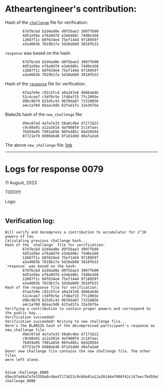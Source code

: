 # Atheartengineer's contribution:

Hash of the [`challenge`](https://pse-trusted-setup-ppot.s3.eu-central-1.amazonaws.com/challenge_0079) file for verification:

```
        67d7bcbd b2d4ad0e d9f5bae3 3097fb90
        4d51e5be e76a9d7d e3ebdd6c 74d0e168
        12687f1c b0f634e4 75ef1444 9f18959f
        a3a4603b 7819b1fa 5d10ab89 3810fb33
```

`response` was based on the hash:

```
        67d7bcbd b2d4ad0e d9f5bae3 3097fb90
        4d51e5be e76a9d7d e3ebdd6c 74d0e168
        12687f1c b0f634e4 75ef1444 9f18959f
        a3a4603b 7819b1fa 5d10ab89 3810fb33 
```

Hash of the [`response`](https://pse-trusted-setup-ppot.s3.eu-central-1.amazonaws.com/response_0079_atheartengineer) file for verification:

```
        4faa7e9e c92c5fcd a9a347e6 4666a64b
        51c4cae7 c3df9c5e 1fd8af15 7fc2093e
        d96c9079 625d5c43 06f0da07 73318856
        a4c1a70d 8daac9db 62fad1fa 32e3675e 
```

Blake2b hash of the `new_challenge` file:

```
        d9ec6fad 4a7a7e33 58a0c4be d7171622
        c9c60a91 a12a3814 4af908f4 2c147aec
        7b459a95 f901a65b 00fe485c 66d28564
        07721e79 6908eb48 8f1d1ddd d0afa2e8
```

The above `new_challenge` file: [link](https://pse-trusted-setup-ppot.s3.eu-central-1.amazonaws.com/challenge_0080)

***

# Logs for response 0079
11 August, 2023


TODO!!!

Logs:
```

```


## Verification log: 
```
Will verify and decompress a contribution to accumulator for 2^28 powers of tau
Calculating previous challenge hash...
Hash of the `challenge` file for verification:
        67d7bcbd b2d4ad0e d9f5bae3 3097fb90
        4d51e5be e76a9d7d e3ebdd6c 74d0e168
        12687f1c b0f634e4 75ef1444 9f18959f
        a3a4603b 7819b1fa 5d10ab89 3810fb33
`response` was based on the hash:
        67d7bcbd b2d4ad0e d9f5bae3 3097fb90
        4d51e5be e76a9d7d e3ebdd6c 74d0e168
        12687f1c b0f634e4 75ef1444 9f18959f
        a3a4603b 7819b1fa 5d10ab89 3810fb33
Hash of the response file for verification:
        4faa7e9e c92c5fcd a9a347e6 4666a64b
        51c4cae7 c3df9c5e 1fd8af15 7fc2093e
        d96c9079 625d5c43 06f0da07 73318856
        a4c1a70d 8daac9db 62fad1fa 32e3675e
Verifying a contribution to contain proper powers and correspond to the public key...
Verification succeeded!
Verification succeeded! Writing to new challenge file...
Here's the BLAKE2b hash of the decompressed participant's response as new_challenge file:
        d9ec6fad 4a7a7e33 58a0c4be d7171622
        c9c60a91 a12a3814 4af908f4 2c147aec
        7b459a95 f901a65b 00fe485c 66d28564
        07721e79 6908eb48 8f1d1ddd d0afa2e8
Done! new challenge file contains the new challenge file. The other files
were left alone.


b2sum challenge_0080
d9ec6fad4a7a7e3358a0c4bed7171622c9c60a91a12a38144af908f42c147aec7b459a95f901a65b00fe485c66d2856407721e796908eb488f1d1dddd0afa2e8  challenge_0080
```